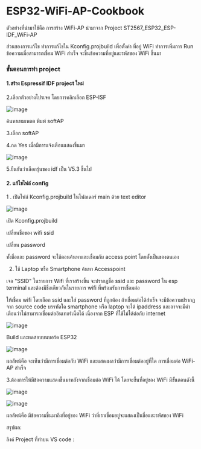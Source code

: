 # ESP32-WiFi-AP-Cookbook

ตัวอย่างที่นำมาใช้คือ การสร้าง WiFi-AP นำมาจาก Project ST2567_ESP32_ESP-IDF_WiFi-AP 


ส่วนของการแก้ไข ทำการแก้ไขใน Kconfig.projbuild เพื่อตั้งค่า ที่อยู่ WiFi ทำการเพิ่มการ Run ข้อความเมื่อสามารถเชื่อม WiFi สำเร็จ จะขึ้นข้อความที่อยู่และรหัสของ WiFi ขึ้นมา


### ขั้นตอนการทำ project

#### 1.สร้าง Espressif IDF project ใหม่

2.เลือกตัวอย่างโปรเจค โดยการคลิกเลือก ESP-ISF

![image](https://github.com/user-attachments/assets/84748499-00fe-451a-b297-3a4e7b83f237)


ค้นหาเทมเพลต พิมพ์ softAP

3.เลือก softAP

4.กด Yes เมื่อมีการแจ้งเตือนแสดงขึ้นมา



![image](https://github.com/user-attachments/assets/e8b9a767-1155-4184-912f-7bca1b104810)


5.ยืนยันว่าเลือกรุ่นของ idf เป็น V5.3 ขึ้นไป



#### 2. แก้ไขไฟล์ config

1 . เปิดไฟล์ Kconfig.projbuild ในโฟลเดอร์ main ด้วย text editor


![image](https://github.com/user-attachments/assets/17f2ac6e-945e-4eb1-89db-cf35ef55ad15)

  เปิด Kconfig.projbuild

เปลี่ยนชื่อของ wifi ssid

เปลี่ยน password

ทั้งชื่อและ password จะใช้ตอนค้นหาและเชื่อมกับ access point โดยตั้งเป็นของตนเอง


2. ใช้ Laptop หรือ Smartphone ค้นหา Accesspoint

เจอ "SSID" ในรายการ Wifi ที่เราสร้างขึ้น จะปรากฏชื่อ ssid และ password ใน esp terminal และต้องมีชื่อเดียวกันในรายการ wifi ที่พร้อมรับการเชื่อมต่อ

ให้เชื่อม wifi โดยเลือก ssid และใส่ password ที่ถูกต้อง ถ้าเชื่อมต่อได้สำเร็จ จะมีข้อความปรากฏ จาก source code บรรทัดใด smartphone หรือ laptop จะได้ ipaddress และอาจจะมีคำเตือนว่าไม่สามารถเชื่อมต่ออินเทอร์เน็ตได้ เนื่องจาก ESP ที่ใช้ไม่ได้ต่อกับ internet 

![image](https://github.com/user-attachments/assets/9a871ee8-1213-413e-8b94-bc473569aaea)


Build และทดสอบบนบอร์ด ESP32


![image](https://github.com/user-attachments/assets/6f5cdaad-627c-4c59-888f-1abd9c618eb1)



ผลลัพน์คือ จะเห็นว่ามีการเชื่อมต่อกับ WiFi และแสดงผลว่ามีการเชื่อมต่ออยู่ที่ใด การเชื่อมต่อ WiFi-AP สำเร็จ




3.ต้องการให้มีข้อความแสดงขึ้นมาหลังจากเชื่อมต่อ WiFi ได้ โดยจะขึ้นที่อยู่ของ WiFi มีขั้นตอนดังนี้


![image](https://github.com/user-attachments/assets/24a8be86-132f-492d-a719-bec0ac33a7f2)



![image](https://github.com/user-attachments/assets/c0b43f49-7f19-4087-9a7e-b967fd79976e)


ผลลัพน์คือ มีข้อความขึ้นมาถึงที่อยู่ของ WiFi ว่าที่เราเชื่อมอยู่จะแสดงเป็นชื่อและรหัสของ WiFi


สรุปผล: 



ลิงค์ Project ที่ทำบน VS code :





